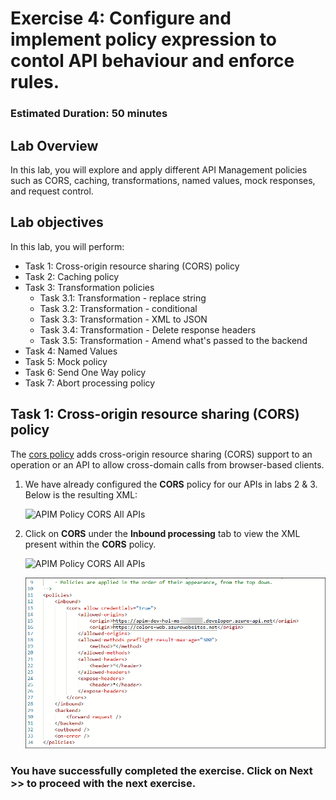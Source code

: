 # Exercise 4: Configure and implement policy expression to contol API behaviour and enforce rules.

### Estimated Duration: 50 minutes

## Lab Overview

In this lab, you will explore and apply different API Management policies such as CORS, caching, transformations, named values, mock responses, and request control.

## Lab objectives

In this lab, you will perform:

- Task 1: Cross-origin resource sharing (CORS) policy
- Task 2: Caching policy
- Task 3: Transformation policies  
    - Task 3.1: Transformation - replace string
    - Task 3.2: Transformation - conditional
    - Task 3.3: Transformation - XML to JSON
    - Task 3.4: Transformation - Delete response headers
    - Task 3.5: Transformation - Amend what's passed to the backend 
- Task 4: Named Values
- Task 5: Mock policy
- Task 6: Send One Way policy
- Task 7: Abort processing policy

## Task 1: Cross-origin resource sharing (CORS) policy

The [cors policy](<https://docs.microsoft.com/en-us/azure/api-management/api-management-cross-domain-policies#CORS>) adds cross-origin resource sharing (CORS) support to an operation or an API to allow cross-domain calls from browser-based clients.

1. We have already configured the **CORS** policy for our APIs in labs 2 & 3. Below is the resulting XML:

    ![APIM Policy CORS All APIs](media/08.png)  

1. Click on **CORS** under the **Inbound processing** tab to view the XML present within the **CORS** policy.

    ![APIM Policy CORS All APIs](media/all-api1.png)
   
    ![APIM Policy CORS All APIs](media/all-api-policy.png)  

### You have successfully completed the exercise. Click on **Next >>** to proceed with the next exercise.


